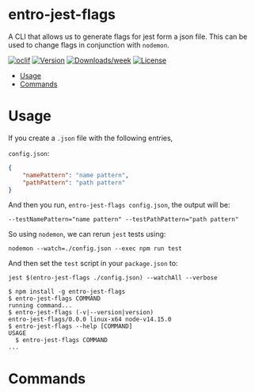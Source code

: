 entro-jest-flags
================

A CLI that allows us to generate flags for jest form a json file. This can be used to change flags in conjunction with `nodemon`.

[![oclif](https://img.shields.io/badge/cli-oclif-brightgreen.svg)](https://oclif.io)
[![Version](https://img.shields.io/npm/v/entro-jest-flags.svg)](https://npmjs.org/package/entro-jest-flags)
[![Downloads/week](https://img.shields.io/npm/dw/entro-jest-flags.svg)](https://npmjs.org/package/entro-jest-flags)
[![License](https://img.shields.io/npm/l/entro-jest-flags.svg)](https://github.com/Kerren-Entrostat/entro-jest-flags/blob/master/package.json)

<!-- toc -->
* [Usage](#usage)
* [Commands](#commands)
<!-- tocstop -->
# Usage

If you create a `.json` file with the following entries,

`config.json`:
```json
{
    "namePattern": "name pattern",
    "pathPattern": "path pattern"
}
```

And then you run, `entro-jest-flags config.json`, the output will be:

```
--testNamePattern="name pattern" --testPathPattern="path pattern"
```

So using `nodemon`, we can rerun `jest` tests using:

```
nodemon --watch=./config.json --exec npm run test
```

And then set the `test` script in your `package.json` to:

```
jest $(entro-jest-flags ./config.json) --watchAll --verbose
```

<!-- usage -->
```sh-session
$ npm install -g entro-jest-flags
$ entro-jest-flags COMMAND
running command...
$ entro-jest-flags (-v|--version|version)
entro-jest-flags/0.0.0 linux-x64 node-v14.15.0
$ entro-jest-flags --help [COMMAND]
USAGE
  $ entro-jest-flags COMMAND
...
```
<!-- usagestop -->
# Commands
<!-- commands -->

<!-- commandsstop -->

